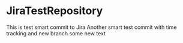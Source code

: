 # JiraTestRepository
This is test smart commit to Jira
Another smart test commit with time tracking and new branch
some new text